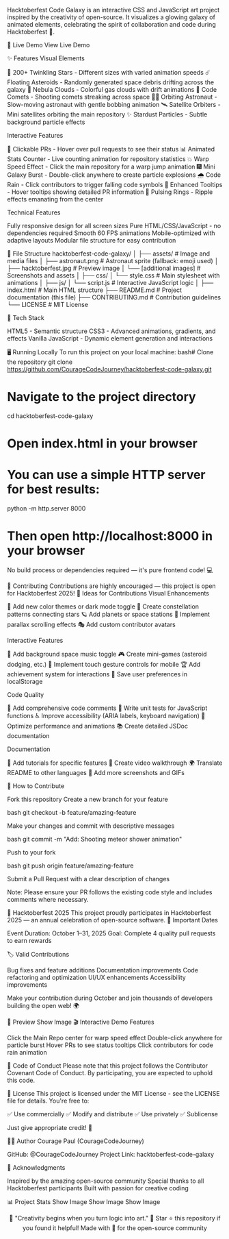 Hacktoberfest Code Galaxy is an interactive CSS and JavaScript art project inspired by the creativity of open-source.
It visualizes a glowing galaxy of animated elements, celebrating the spirit of collaboration and code during Hacktoberfest 🌠.

🚀 Live Demo
View Live Demo

✨ Features
Visual Elements

🌟 200+ Twinkling Stars - Different sizes with varied animation speeds
☄️ Floating Asteroids - Randomly generated space debris drifting across the galaxy
🌈 Nebula Clouds - Colorful gas clouds with drift animations
💫 Code Comets - Shooting comets streaking across space
🧑‍🚀 Orbiting Astronaut - Slow-moving astronaut with gentle bobbing animation
🛰️ Satellite Orbiters - Mini satellites orbiting the main repository
✨ Stardust Particles - Subtle background particle effects

Interactive Features

🎯 Clickable PRs - Hover over pull requests to see their status
📊 Animated Stats Counter - Live counting animation for repository statistics
💥 Warp Speed Effect - Click the main repository for a warp jump animation
🎆 Mini Galaxy Burst - Double-click anywhere to create particle explosions
🌧️ Code Rain - Click contributors to trigger falling code symbols
💬 Enhanced Tooltips - Hover tooltips showing detailed PR information
🔄 Pulsing Rings - Ripple effects emanating from the center

Technical Features

Fully responsive design for all screen sizes
Pure HTML/CSS/JavaScript - no dependencies required
Smooth 60 FPS animations
Mobile-optimized with adaptive layouts
Modular file structure for easy contribution


📁 File Structure
hacktoberfest-code-galaxy/
│
├── assets/                    # Image and media files
│   ├── astronaut.png         # Astronaut sprite (fallback: emoji used)
│   ├── hacktoberfest.jpg     # Preview image
│   └── [additional images]   # Screenshots and assets
│
├── css/
│   └── style.css             # Main stylesheet with animations
│
├── js/
│   └── script.js             # Interactive JavaScript logic
│
├── index.html                # Main HTML structure
├── README.md                 # Project documentation (this file)
├── CONTRIBUTING.md           # Contribution guidelines
└── LICENSE                   # MIT License

🧩 Tech Stack

HTML5 - Semantic structure
CSS3 - Advanced animations, gradients, and effects
Vanilla JavaScript - Dynamic element generation and interactions


🖥️ Running Locally
To run this project on your local machine:
bash# Clone the repository
git clone https://github.com/CourageCodeJourney/hacktoberfest-code-galaxy.git

# Navigate to the project directory
cd hacktoberfest-code-galaxy

# Open index.html in your browser
# You can use a simple HTTP server for best results:
python -m http.server 8000
# Then open http://localhost:8000 in your browser
No build process or dependencies required — it's pure frontend code! 💻

🎯 Contributing
Contributions are highly encouraged — this project is open for Hacktoberfest 2025!
🌟 Ideas for Contributions
Visual Enhancements

🎨 Add new color themes or dark mode toggle
🌌 Create constellation patterns connecting stars
🪐 Add planets or space stations
🌠 Implement parallax scrolling effects
🎭 Add custom contributor avatars

Interactive Features

🎵 Add background space music toggle
🎮 Create mini-games (asteroid dodging, etc.)
📱 Implement touch gesture controls for mobile
🏆 Add achievement system for interactions
💾 Save user preferences in localStorage

Code Quality

📝 Add comprehensive code comments
🧪 Write unit tests for JavaScript functions
♿ Improve accessibility (ARIA labels, keyboard navigation)
🚀 Optimize performance and animations
📚 Create detailed JSDoc documentation

Documentation

📖 Add tutorials for specific features
🎥 Create video walkthrough
🌍 Translate README to other languages
📸 Add more screenshots and GIFs

📝 How to Contribute

Fork this repository
Create a new branch for your feature

bash   git checkout -b feature/amazing-feature

Make your changes and commit with descriptive messages

bash   git commit -m "Add: Shooting meteor shower animation"

Push to your fork

bash   git push origin feature/amazing-feature

Submit a Pull Request with a clear description of changes

Note: Please ensure your PR follows the existing code style and includes comments where necessary.

🪩 Hacktoberfest 2025
This project proudly participates in Hacktoberfest 2025 —
an annual celebration of open-source software.
📅 Important Dates

Event Duration: October 1–31, 2025
Goal: Complete 4 quality pull requests to earn rewards

🏷️ Valid Contributions

Bug fixes and feature additions
Documentation improvements
Code refactoring and optimization
UI/UX enhancements
Accessibility improvements

Make your contribution during October and join thousands of developers building the open web! 🌍

📸 Preview
Show Image
🎬 Interactive Demo Features

Click the Main Repo center for warp speed effect
Double-click anywhere for particle burst
Hover PRs to see status tooltips
Click contributors for code rain animation


🤝 Code of Conduct
Please note that this project follows the Contributor Covenant Code of Conduct.
By participating, you are expected to uphold this code.

📄 License
This project is licensed under the MIT License - see the LICENSE file for details.
You're free to:

✅ Use commercially
✅ Modify and distribute
✅ Use privately
✅ Sublicense

Just give appropriate credit! 🌟

👨‍💻 Author
Courage Paul (CourageCodeJourney)

GitHub: @CourageCodeJourney
Project Link: hacktoberfest-code-galaxy


🙏 Acknowledgments

Inspired by the amazing open-source community
Special thanks to all Hacktoberfest participants
Built with passion for creative coding


📊 Project Stats
Show Image
Show Image
Show Image

<div align="center">
💫 "Creativity begins when you turn logic into art." 🌌
Star ⭐ this repository if you found it helpful!
Made with 💖 for the open-source community
</div>